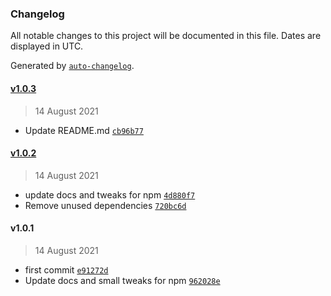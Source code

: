 ### Changelog

All notable changes to this project will be documented in this file. Dates are displayed in UTC.

Generated by [`auto-changelog`](https://github.com/CookPete/auto-changelog).

#### [v1.0.3](https://github.com/JasonObeid/PodcastIndexJS/compare/v1.0.2...v1.0.3)

> 14 August 2021

- Update README.md [`cb96b77`](https://github.com/JasonObeid/PodcastIndexJS/commit/cb96b774f3f9ccbdb5b60c9497cff000ec749d0c)

#### [v1.0.2](https://github.com/JasonObeid/PodcastIndexJS/compare/v1.0.1...v1.0.2)

> 14 August 2021

- update docs and tweaks for npm [`4d880f7`](https://github.com/JasonObeid/PodcastIndexJS/commit/4d880f7e46a68c1ca83c54cd98744c7399c673ee)
- Remove unused dependencies [`720bc6d`](https://github.com/JasonObeid/PodcastIndexJS/commit/720bc6db7c1aa293e59de804438587e4f927a59d)

#### v1.0.1

> 14 August 2021

- first commit [`e91272d`](https://github.com/JasonObeid/PodcastIndexJS/commit/e91272dcf4787e2778b9ec58fd0e968ce5dc03da)
- Update docs and small tweaks for npm [`962028e`](https://github.com/JasonObeid/PodcastIndexJS/commit/962028efd814e2fe6c3aed2e10639d41f44c5b88)

